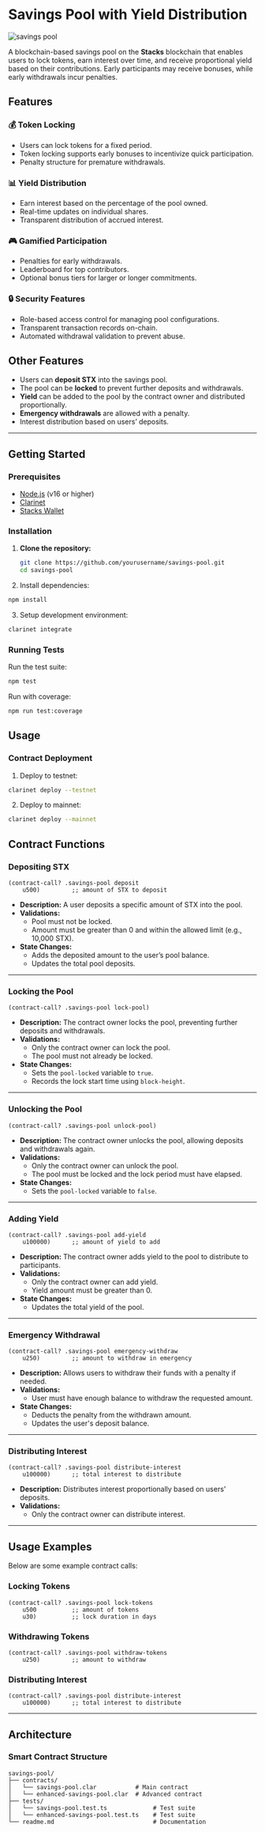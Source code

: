 # Savings Pool with Yield Distribution

![savings pool](./img/pool.png)

A blockchain-based savings pool on the **Stacks** blockchain that enables users to lock tokens, earn interest over time, and receive proportional yield based on their contributions. Early participants may receive bonuses, while early withdrawals incur penalties.


## Features

### 💰 Token Locking  
- Users can lock tokens for a fixed period.  
- Token locking supports early bonuses to incentivize quick participation.  
- Penalty structure for premature withdrawals.  

### 📊 Yield Distribution  
- Earn interest based on the percentage of the pool owned.  
- Real-time updates on individual shares.  
- Transparent distribution of accrued interest.  

### 🎮 Gamified Participation  
- Penalties for early withdrawals.  
- Leaderboard for top contributors.  
- Optional bonus tiers for larger or longer commitments.  

### 🔒 Security Features  
- Role-based access control for managing pool configurations.  
- Transparent transaction records on-chain.  
- Automated withdrawal validation to prevent abuse.  

## Other Features
- Users can **deposit STX** into the savings pool.
- The pool can be **locked** to prevent further deposits and withdrawals.
- **Yield** can be added to the pool by the contract owner and distributed proportionally.
- **Emergency withdrawals** are allowed with a penalty.
- Interest distribution based on users’ deposits.
---

## Getting Started

### Prerequisites  
- [Node.js](https://nodejs.org/) (v16 or higher)  
- [Clarinet](https://github.com/hirosystems/clarinet)  
- [Stacks Wallet](https://www.hiro.so/wallet)  

### Installation

1. **Clone the repository:**
   ```bash
   git clone https://github.com/yourusername/savings-pool.git
   cd savings-pool


2. Install dependencies:
```bash
npm install
```

3. Setup development environment:
```bash
clarinet integrate
```

### Running Tests

Run the test suite:
```bash
npm test
```

Run with coverage:
```bash
npm run test:coverage
```

## Usage

### Contract Deployment

1. Deploy to testnet:
```bash
clarinet deploy --testnet
```

2. Deploy to mainnet:
```bash
clarinet deploy --mainnet
```

## Contract Functions

### Depositing STX

```clarity
(contract-call? .savings-pool deposit 
    u500)         ;; amount of STX to deposit  
```

- **Description:** A user deposits a specific amount of STX into the pool.  
- **Validations:**  
  - Pool must not be locked.
  - Amount must be greater than 0 and within the allowed limit (e.g., 10,000 STX).  
- **State Changes:**  
  - Adds the deposited amount to the user’s pool balance.
  - Updates the total pool deposits.

---

### Locking the Pool

```clarity
(contract-call? .savings-pool lock-pool)
```

- **Description:** The contract owner locks the pool, preventing further deposits and withdrawals.  
- **Validations:**  
  - Only the contract owner can lock the pool.  
  - The pool must not already be locked.  
- **State Changes:**  
  - Sets the `pool-locked` variable to `true`.  
  - Records the lock start time using `block-height`.

---

### Unlocking the Pool

```clarity
(contract-call? .savings-pool unlock-pool)
```

- **Description:** The contract owner unlocks the pool, allowing deposits and withdrawals again.  
- **Validations:**  
  - Only the contract owner can unlock the pool.  
  - The pool must be locked and the lock period must have elapsed.  
- **State Changes:**  
  - Sets the `pool-locked` variable to `false`.

---

### Adding Yield

```clarity
(contract-call? .savings-pool add-yield 
    u100000)      ;; amount of yield to add  
```

- **Description:** The contract owner adds yield to the pool to distribute to participants.  
- **Validations:**  
  - Only the contract owner can add yield.  
  - Yield amount must be greater than 0.  
- **State Changes:**  
  - Updates the total yield of the pool.

---

### Emergency Withdrawal

```clarity
(contract-call? .savings-pool emergency-withdraw 
    u250)         ;; amount to withdraw in emergency  
```

- **Description:** Allows users to withdraw their funds with a penalty if needed.  
- **Validations:**  
  - User must have enough balance to withdraw the requested amount.  
- **State Changes:**  
  - Deducts the penalty from the withdrawn amount.
  - Updates the user's deposit balance.

---

### Distributing Interest

```clarity
(contract-call? .savings-pool distribute-interest 
    u100000)      ;; total interest to distribute  
```

- **Description:** Distributes interest proportionally based on users' deposits.  
- **Validations:**  
  - Only the contract owner can distribute interest.

---

## Usage Examples

Below are some example contract calls:

### Locking Tokens

```clarity
(contract-call? .savings-pool lock-tokens 
    u500          ;; amount of tokens  
    u30)          ;; lock duration in days  
```

### Withdrawing Tokens

```clarity
(contract-call? .savings-pool withdraw-tokens 
    u250)         ;; amount to withdraw  
```

### Distributing Interest

```clarity
(contract-call? .savings-pool distribute-interest 
    u100000)      ;; total interest to distribute  
```

---

## Architecture

### Smart Contract Structure

```
savings-pool/
├── contracts/
│   └── savings-pool.clar           # Main contract
│   └── enhanced-savings-pool.clar  # Advanced contract
├── tests/
│   └── savings-pool.test.ts             # Test suite
│   └── enhanced-savings-pool.test.ts    # Test suite
└── readme.md                            # Documentation
```